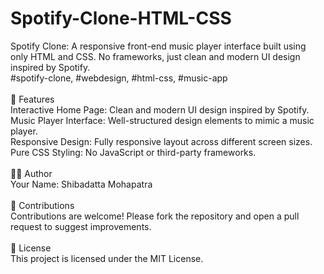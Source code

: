 # Spotify-Clone-HTML-CSS
Spotify Clone: A responsive front-end music player interface built using only HTML and CSS. No frameworks, just clean and modern UI design inspired by Spotify.
<br>
#spotify-clone, #webdesign, #html-css, #music-app
<br>
<br>
📑 Features
<br>
Interactive Home Page: Clean and modern UI design inspired by Spotify.
<br>
Music Player Interface: Well-structured design elements to mimic a music player.
<br>
Responsive Design: Fully responsive layout across different screen sizes.
<br>
Pure CSS Styling: No JavaScript or third-party frameworks.
<br>
<br>
👩‍💻 Author
<br>
Your Name: Shibadatta Mohapatra
<br>
<br>
🤝 Contributions
<br>
Contributions are welcome! Please fork the repository and open a pull request to suggest improvements.
<br>
<br>
📄 License
<br>
This project is licensed under the MIT License.
